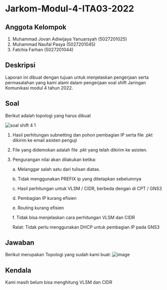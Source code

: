 # Jarkom-Modul-4-ITA03-2022
## Anggota Kelompok
1. Muhammad Jovan Adiwijaya Yanuarsyah (5027201025)
2. Muhammad Naufal Pasya (5027201045)
3. Fatchia Farhan (5027201044)

## Deskripsi
Laporan ini dibuat dengan tujuan untuk menjelaskan pengerjaan serta permasalahan yang kami alami dalam pengerjaan soal shift Jaringan Komunikasi modul 4 tahun 2022.

## Soal
Berikut adalah topologi yang harus dibuat

![soal shift 4 1](https://user-images.githubusercontent.com/90241858/204080251-e6e83879-75fd-48db-875e-3bfa57597263.png)

1. Hasil perhitungan subnetting dan pohon pembagian IP serta file .pkt dikirim ke email asisten penguji 
2. File yang didemokan adalah file .pkt yang telah dikirim ke asisten.
3. Pengurangan nilai akan dilakukan ketika:

    a. Melanggar salah satu dari tulisan diatas.
    
    b. Tidak menggunakan PREFIX ip yang ditetapkan sebelumnya
    
    c. Hasil perhitungan untuk VLSM / CIDR, berbeda dengan di CPT / GNS3
    
    d. Pembagian IP kurang efisien
    
    e. Routing kurang efisien
    
    f. Tidak bisa menjelaskan cara perhitungan VLSM dan CIDR
    
    Ralat: Tidak perlu menggunakan DHCP untuk pembagian IP pada GNS3
## Jawaban
Berikut merupakan Topologi yang sudah kami buat:
![image](https://user-images.githubusercontent.com/90241858/204080414-d65e37b5-e7bb-4988-b744-7b8900621248.png)



## Kendala
Kami masih belum bisa menghitung VLSM dan CIDR

